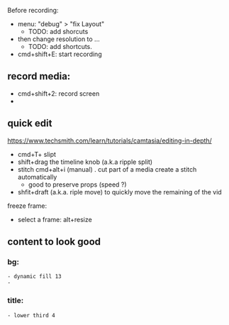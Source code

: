 

Before recording:

- menu: "debug" > "fix Layout"
  - TODO: add shorcuts
- then change resolution to ...
  - TODO: add shortcuts.
- cmd+shift+E: start recording


## record media:

- cmd+shift+2: record screen
-

## quick edit

https://www.techsmith.com/learn/tutorials/camtasia/editing-in-depth/

- cmd+T+ slipt
- shift+drag the timeline knob (a.k.a ripple split)
- stitch cmd+alt+i (manual) . cut part of a media create a stitch automatically
  - good to preserve props (speed ?)
- shfit+draft (a.k.a. riple move) to quickly move the remaining of the vid

freeze frame:
- select a frame: alt+resize

## content to look good

### bg:
    - dynamic fill 13
    -
### title:
    - lower third 4
